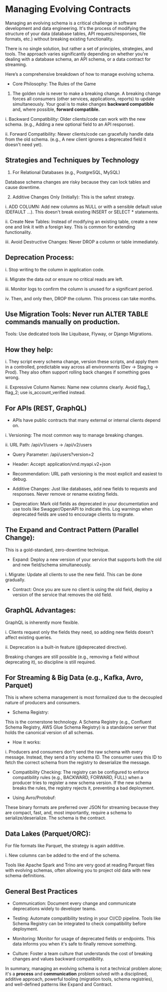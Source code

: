 # Managing Evolving Contracts

Managing an evolving schema is a critical challenge in software development and data engineering. It's the process of modifying the structure of your data (database tables, API requests/responses, file formats, etc.) without breaking existing functionality.

There is no single solution, but rather a set of principles, strategies, and tools. The approach varies significantly depending on whether you're dealing with a database schema, an API schema, or a data contract for streaming.

Here’s a comprehensive breakdown of how to manage evolving schema.

- Core Philosophy: The Rules of the Game
  
1. The golden rule is never to make a breaking change. A breaking change forces all consumers (other services, applications, reports) to update simultaneously. Your goal is to make changes **backward compatible** and, where possible, **forward compatible.**

i. Backward Compatibility:
Older clients/code can work with the new schema. (e.g., Adding a new optional field to an API response).

ii. Forward Compatibility: Newer clients/code can gracefully handle data from the old schema. (e.g., A new client ignores a deprecated field it doesn't need yet).

## Strategies and Techniques by Technology
1. For Relational Databases (e.g., PostgreSQL, MySQL)

Database schema changes are risky because they can lock tables and cause downtime.

2. Additive Changes Only (Initially): This is the safest strategy.

i. ADD COLUMN: Add new columns as NULL or with a sensible default value (DEFAULT ...). This doesn't break existing INSERT or SELECT * statements.

ii. Create New Tables: Instead of modifying an existing table, create a new one and link it with a foreign key. This is common for extending functionality.

iii. Avoid Destructive Changes: Never DROP a column or table immediately.

## Deprecation Process:

i. Stop writing to the column in application code.

ii. Migrate the data out or ensure no critical reads are left.

iii. Monitor logs to confirm the column is unused for a significant period.

iv. Then, and only then, DROP the column. This process can take months.

## Use Migration Tools: Never run ALTER TABLE commands manually on production.

Tools: Use dedicated tools like Liquibase, Flyway, or Django Migrations.

## How they help: 
i. They script every schema change, version these scripts, and apply them in a controlled, predictable way across all environments (Dev -> Staging -> Prod). They also often support rolling back changes if something goes wrong.

ii. Expressive Column Names: Name new columns clearly. Avoid flag_1, flag_2; use is_account_verified instead.

## For APIs (REST, GraphQL)
- APIs have public contracts that many external or internal clients depend on.

i. Versioning: The most common way to manage breaking changes.

ii. URL Path: /api/v1/users -> /api/v2/users

- Query Parameter: /api/users?version=2

- Header: Accept: application/vnd.myapi.v2+json

- Recommendation: URL path versioning is the most explicit and easiest to debug.

- Additive Changes: Just like databases, add new fields to requests and responses. Never remove or rename existing fields.

- Deprecation: Mark old fields as deprecated in your documentation and use tools like Swagger/OpenAPI to indicate this. Log warnings when deprecated fields are used to encourage clients to migrate.

## The Expand and Contract Pattern (Parallel Change):

This is a gold-standard, zero-downtime technique.

- Expand: Deploy a new version of your service that supports both the old and new field/schema simultaneously.

i. Migrate: Update all clients to use the new field. This can be done gradually.

- Contract: Once you are sure no client is using the old field, deploy a version of the service that removes the old field.

## GraphQL Advantages: 

GraphQL is inherently more flexible.

i. Clients request only the fields they need, so adding new fields doesn't affect existing queries.

ii. Deprecation is a built-in feature (@deprecated directive).

Breaking changes are still possible (e.g., removing a field without deprecating it), so discipline is still required.

## For Streaming & Big Data (e.g., Kafka, Avro, Parquet)


This is where schema management is most formalized due to the decoupled nature of producers and consumers.

- Schema Registry:

This is the cornerstone technology. A Schema Registry (e.g., Confluent Schema Registry, AWS Glue Schema Registry) is a standalone server that holds the canonical version of all schemas.

- How it works:

i. Producers and consumers don't send the raw schema with every message. Instead, they send a tiny schema ID. The consumer uses this ID to fetch the correct schema from the registry to deserialize the message.

- Compatibility Checking: The registry can be configured to enforce compatibility rules (e.g., BACKWARD, FORWARD, FULL) when a producer tries to register a new schema version. If the new schema breaks the rules, the registry rejects it, preventing a bad deployment.

- Using Avro/Protobuf:

These binary formats are preferred over JSON for streaming because they are compact, fast, and, most importantly, require a schema to serialize/deserialize. The schema is the contract.

## Data Lakes (Parquet/ORC):

For file formats like Parquet, the strategy is again additive.

i. New columns can be added to the end of the schema.

Tools like Apache Spark and Trino are very good at reading Parquet files with evolving schemas, often allowing you to project old data with new schema definitions.

## General Best Practices

- Communication: Document every change and communicate deprecations widely to developer teams.

- Testing: Automate compatibility testing in your CI/CD pipeline. Tools like Schema Registry can be integrated to check compatibility before deployment.

- Monitoring: Monitor for usage of deprecated fields or endpoints. This data informs you when it's safe to finally remove something.

- Culture: Foster a team culture that understands the cost of breaking changes and values backward compatibility.

In summary, managing an evolving schema is not a technical problem alone; it's a **process** and **communication** problem solved with a disciplined, additive approach, powerful tooling (migration tools, schema registries), and well-defined patterns like Expand and Contract.
